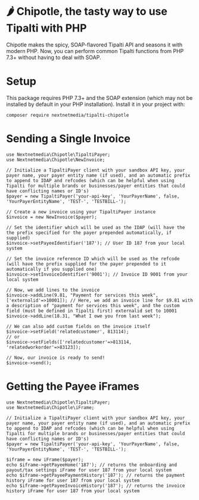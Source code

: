 # 🌶 Chipotle, the tasty way to use Tipalti with PHP

Chipotle makes the spicy, SOAP-flavored Tipalti API and seasons it with modern PHP. Now, you can perform common Tipalti functions from PHP 7.3+ without having to deal with SOAP.

# Setup
This package requires PHP 7.3+ and the SOAP extension (which may not be installed by default in your PHP installation). Install it in your project with:
```shell
composer require nextnetmedia/tipalti-chipotle
```

# Sending a Single Invoice

```injectablephp
use Nextnetmedia\Chipotle\TipaltiPayer;
use Nextnetmedia\Chipotle\NewInvoice;

// Initialize a TipaltiPayer client with your sandbox API key, your payer name, your payer entity name (if used), and an automatic prefix to append to IDAP and refcodes (which can be helpful when using Tipalti for multiple brands or businesses/payer entities that could have conflicting names or ID's)
$payer = new TipaltiPayer('your-api-key', 'YourPayerName', false, 'YourPayerEntityName', 'TEST-', 'TESTBILL-');

// Create a new invoice using your TipaltiPayer instance
$invoice = new NewInvoice($payer);

// Set the identifier which will be used as the IDAP (will have the the prefix specified for the payer prepended automatically, if supplied)
$invoice->setPayeeIdentifier('187'); // User ID 187 from your local system

// Set the invoice reference ID which will be used as the refcode (will have the prefix supplied for the payer prepended to it automatically if you supplied one)
$invoice->setInvoiceIdentifier('9001'); // Invoice ID 9001 from your local system

// Now, we add lines to the invoice
$invoice->addLine(9.81, "Payment for services this week", ['externalid'=>10001]); // Here, we add an invoice line for $9.81 with a description of "payment for services this week", and the custom field (must be defined in Tipalti first) externalid set to 10001
$invoice->addLine(18.31, "What I owe you from last week");

// We can also add custom fields on the invoice itself
$invoice->setField('relatedcustomer', 813114);
// or 
$invoice->setFields(['relatedcustomer'=>813114, 'relatedworkorder'=>83123]);

// Now, our invoice is ready to send!
$invoice->send();
```

# Getting the Payee iFrames
```injectablephp
use Nextnetmedia\Chipotle\TipaltiPayer;
use Nextnetmedia\Chipotle\iFrame;

// Initialize a TipaltiPayer client with your sandbox API key, your payer name, your payer entity name (if used), and an automatic prefix to append to IDAP and refcodes (which can be helpful when using Tipalti for multiple brands or businesses/payer entities that could have conflicting names or ID's)
$payer = new TipaltiPayer('your-api-key', 'YourPayerName', false, 'YourPayerEntityName', 'TEST-', 'TESTBILL-');

$iframe = new iFrame($payer);
echo $iframe->getPayeeHome('187'); // returns the onboarding and payout/tax settings iFrame for user 187 from your local system
echo $iframe->getPayeePaymentHistory('187'); // returns the payment history iFrame for user 187 from your local system
echo $iframe->getPayeeInvoiceHistory('187'); // returns the invoice history iFrame for user 187 from your local system
```
